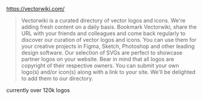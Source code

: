 https://vectorwiki.com/

> Vectorwiki is a curated directory of vector logos and icons. We're adding fresh content on a daily basis. Bookmark Vectorwiki, share the URL with your friends and colleagues and come back regularly to discover our curation of vector logos and icons. You can use them for your creative projects in Figma, Sketch, Photoshop and other leading design software. Our selection of SVGs are perfect to showcase partner logos on your website. Bear in mind that all logos are copyright of their respective owners. You can submit your own logo(s) and/or icon(s) along with a link to your site. We'll be delighted to add them to our directory.

currently over 120k logos